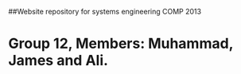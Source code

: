 ##Website repository for systems engineering COMP 2013
# Group 12, Members: Muhammad, James and Ali.
